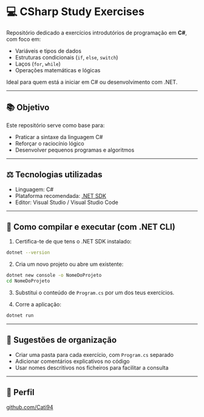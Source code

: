 # 💻 CSharp Study Exercises

Repositório dedicado a exercícios introdutórios de programação em **C#**, com foco em:

* Variáveis e tipos de dados
* Estruturas condicionais (`if`, `else`, `switch`)
* Laços (`for`, `while`)
* Operações matemáticas e lógicas

Ideal para quem está a iniciar em C# ou desenvolvimento com .NET.

---

## 📚 Objetivo

Este repositório serve como base para:

* Praticar a sintaxe da linguagem C#
* Reforçar o raciocínio lógico
* Desenvolver pequenos programas e algoritmos

---

## ⚖️ Tecnologias utilizadas

* Linguagem: C#
* Plataforma recomendada: [.NET SDK](https://dotnet.microsoft.com)
* Editor: Visual Studio / Visual Studio Code

---

## 🚀 Como compilar e executar (com .NET CLI)

1. Certifica-te de que tens o .NET SDK instalado:

```bash
dotnet --version
```

2. Cria um novo projeto ou abre um existente:

```bash
dotnet new console -o NomeDoProjeto
cd NomeDoProjeto
```

3. Substitui o conteúdo de `Program.cs` por um dos teus exercícios.

4. Corre a aplicação:

```bash
dotnet run
```

---

## 🔹 Sugestões de organização

* Criar uma pasta para cada exercício, com `Program.cs` separado
* Adicionar comentários explicativos no código
* Usar nomes descritivos nos ficheiros para facilitar a consulta

---

## 🔗 Perfil

[github.com/Cati94](https://github.com/Cati94)
